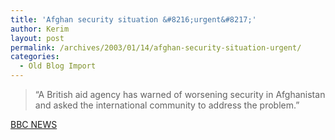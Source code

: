 ```yaml
---
title: 'Afghan security situation &#8216;urgent&#8217;'
author: Kerim
layout: post
permalink: /archives/2003/01/14/afghan-security-situation-urgent/
categories:
  - Old Blog Import
---
```


>   &#8220;A British aid agency has warned of worsening security in Afghanistan and asked the international community to address the problem.&#8221;


<a href="http://news.bbc.co.uk/2/hi/south_asia/2656761.stm" onclick="_gaq.push(['_trackEvent', 'outbound-article', 'http://news.bbc.co.uk/2/hi/south_asia/2656761.stm', 'BBC NEWS']);" >BBC NEWS</a>

